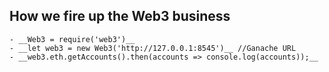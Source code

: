 ## How we fire up the Web3 business
    - __Web3 = require('web3')__
    - __let web3 = new Web3('http://127.0.0.1:8545')__ //Ganache URL
    - __web3.eth.getAccounts().then(accounts => console.log(accounts));__
